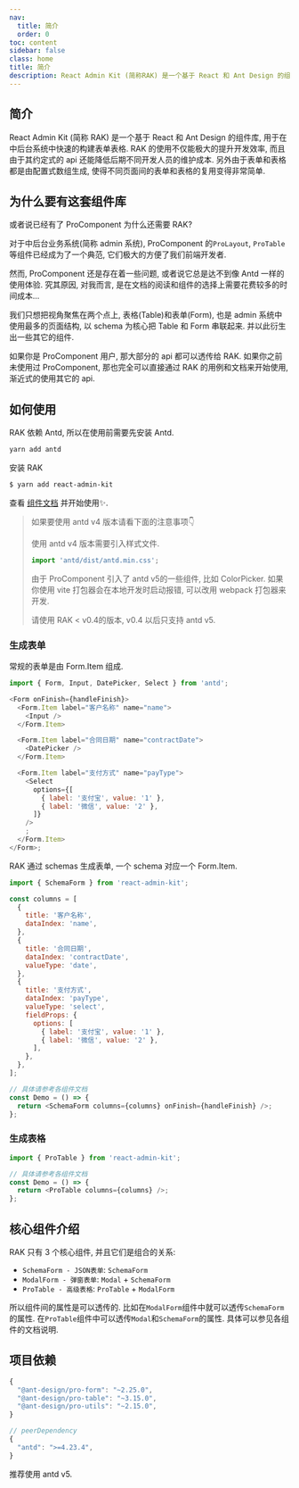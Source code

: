 ```yaml
---
nav:
  title: 简介
  order: 0
toc: content
sidebar: false
class: home
title: 简介
description: React Admin Kit (简称RAK) 是一个基于 React 和 Ant Design 的组件库, 用于在中后台系统中快速的构建表单表格. RAK 的使用不仅能极大的提升开发效率, 而且由于其约定式的 api 还能降低后期不同开发人员的维护成本. 另外由于表单和表格都是由配置式数组生成, 使得不同页面间的表单和表格的复用变得非常简单.
---
```


## 简介

React Admin Kit (简称 RAK) 是一个基于 React 和 Ant Design 的组件库, 用于在中后台系统中快速的构建表单表格. RAK 的使用不仅能极大的提升开发效率, 而且由于其约定式的 api 还能降低后期不同开发人员的维护成本. 另外由于表单和表格都是由配置式数组生成, 使得不同页面间的表单和表格的复用变得非常简单.

## 为什么要有这套组件库

或者说已经有了 ProComponent 为什么还需要 RAK?

对于中后台业务系统(简称 admin 系统), ProComponent 的`ProLayout`, `ProTable`等组件已经成为了一个典范, 它们极大的方便了我们前端开发者.

然而, ProComponent 还是存在着一些问题, 或者说它总是达不到像 Antd 一样的使用体验. 究其原因, 对我而言, 是在文档的阅读和组件的选择上需要花费较多的时间成本...

我们只想把视角聚焦在两个点上, 表格(Table)和表单(Form), 也是 admin 系统中使用最多的页面结构, 以 schema 为核心把 Table 和 Form 串联起来. 并以此衍生出一些其它的组件.

如果你是 ProComponent 用户, 那大部分的 api 都可以透传给 RAK. 如果你之前未使用过 ProComponent, 那也完全可以直接通过 RAK 的用例和文档来开始使用, 渐近式的使用其它的 api.

## 如何使用

RAK 依赖 Antd, 所以在使用前需要先安装 Antd.

```bash
yarn add antd
```

安装 RAK

```bash
$ yarn add react-admin-kit
```
查看 [组件文档](/react-admin-kit/components/schema-form) 并开始使用✨.

> 如果要使用 antd v4 版本请看下面的注意事项👇
>
> 使用 antd v4 版本需要引入样式文件.
>
> ```js
> import 'antd/dist/antd.min.css';
> ```
>
> 由于 ProComponent 引入了 antd v5的一些组件, 比如 ColorPicker. 如果你使用 vite 打包器会在本地开发时启动报错, 可以改用 webpack 打包器来开发. 
>
> 请使用 RAK < v0.4的版本, v0.4 以后只支持 antd v5.

### 生成表单

常规的表单是由 Form.Item 组成.

```js
import { Form, Input, DatePicker, Select } from 'antd';

<Form onFinish={handleFinish}>
  <Form.Item label="客户名称" name="name">
    <Input />
  </Form.Item>

  <Form.Item label="合同日期" name="contractDate">
    <DatePicker />
  </Form.Item>

  <Form.Item label="支付方式" name="payType">
    <Select
      options={[
        { label: '支付宝', value: '1' },
        { label: '微信', value: '2' },
      ]}
    />
    ;
  </Form.Item>
</Form>;
```

RAK 通过 schemas 生成表单, 一个 schema 对应一个 Form.Item.

```js
import { SchemaForm } from 'react-admin-kit';

const columns = [
  {
    title: '客户名称',
    dataIndex: 'name',
  },
  {
    title: '合同日期',
    dataIndex: 'contractDate',
    valueType: 'date',
  },
  {
    title: '支付方式',
    dataIndex: 'payType',
    valueType: 'select',
    fieldProps: {
      options: [
        { label: '支付宝', value: '1' },
        { label: '微信', value: '2' },
      ],
    },
  },
];

// 具体请参考各组件文档
const Demo = () => {
  return <SchemaForm columns={columns} onFinish={handleFinish} />;
};
```

### 生成表格

```js
import { ProTable } from 'react-admin-kit';

// 具体请参考各组件文档
const Demo = () => {
  return <ProTable columns={columns} />;
};
```

## 核心组件介绍

RAK 只有 3 个核心组件, 并且它们是组合的关系:

- `SchemaForm - JSON表单`: `SchemaForm`
- `ModalForm - 弹窗表单`: `Modal` + `SchemaForm`
- `ProTable - 高级表格`: `ProTable` + `ModalForm`

所以组件间的属性是可以透传的. 比如在`ModalForm`组件中就可以透传`SchemaForm`的属性. 在`ProTable`组件中可以透传`Modal`和`SchemaForm`的属性. 具体可以参见各组件的文档说明.

## 项目依赖

```js
{
  "@ant-design/pro-form": "~2.25.0",
  "@ant-design/pro-table": "~3.15.0",
  "@ant-design/pro-utils": "~2.15.0",
}

// peerDependency
{
  "antd": ">=4.23.4",
}
```

推荐使用 antd v5.